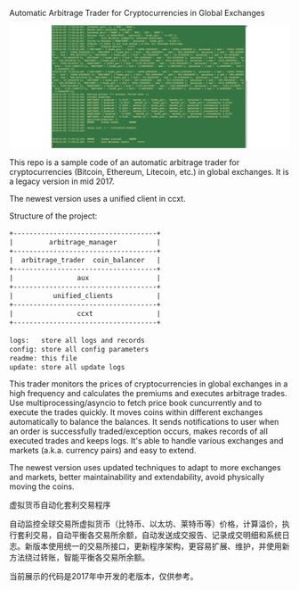 Automatic Arbitrage Trader for Cryptocurrencies in Global Exchanges

![Screenshot](screenshot.gif)

This repo is a sample code of an automatic arbitrage trader for cryptocurrencies (Bitcoin, Ethereum, Litecoin, etc.) in global exchanges. It is a legacy version in mid 2017.

The newest version uses a unified client in ccxt. 

Structure of the project:

    +------------------------------------+
    |         arbitrage_manager          |
    +------------------------------------+
    |  arbitrage_trader  coin_balancer   |
    +------------------------------------+
    |                aux                 |
    +------------------------------------+
    |          unified_clients           |
    +------------------------------------+
    |                ccxt                |
    +------------------------------------+

    logs:   store all logs and records
    config: store all config parameters
    readme: this file
    update: store all update logs

This trader monitors the prices of cryptocurrencies in global exchanges in a high frequency and calculates the premiums and executes arbitrage trades. Use multiprocessing/asyncio to fetch price book cuncurrently and to execute the trades quickly. It moves coins within different exchanges automatically to balance the balances. It sends notifications to user when an order is successfully traded/exception occurs, makes records of all executed trades and keeps logs. It's able to handle various exchanges and markets (a.k.a. currency pairs) and easy to extend.

The newest version uses updated techniques to adapt to more exchanges and markets, better maintainability and extendability, avoid physically moving the coins. 


虚拟货币自动化套利交易程序

自动监控全球交易所虚拟货币（比特币、以太坊、莱特币等）价格，计算溢价，执行套利交易，自动平衡各交易所余额，自动发送成交报告、记录成交明细和系统日志。新版本使用统一的交易所接口，更新程序架构，更容易扩展、维护，并使用新方法绕过转账，智能平衡各交易所余额。

当前展示的代码是2017年中开发的老版本，仅供参考。
